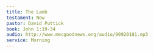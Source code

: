 ```yaml
---
title: The Lamb
testament: New
pastor: David Puttick
book: John 1:19-34
audio: http://www.mecgoodnews.org/audio/90920181.mp3
service: Morning
---
```


